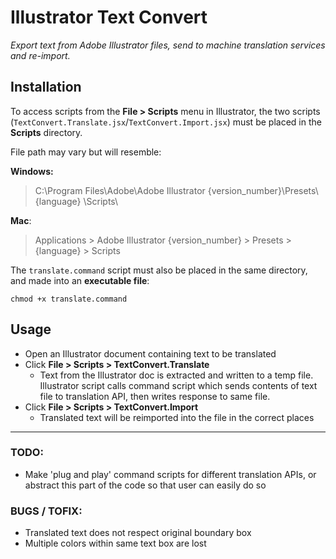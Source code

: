 # Illustrator Text Convert
*Export text from Adobe Illustrator files, send to machine translation services and re-import.*

## Installation

To access scripts from the **File > Scripts** menu in Illustrator, the two scripts (`TextConvert.Translate.jsx`/`TextConvert.Import.jsx`) must be placed in the **Scripts** directory.

File path may vary but will resemble:

**Windows:**

> C:\Program Files\Adobe\Adobe Illustrator {version_number}\Presets\ {language} \Scripts\

**Mac**:

> Applications > Adobe Illustrator {version_number} > Presets > {language} > Scripts

The `translate.command` script must also be placed in the same directory, and made into an **executable file**:

`chmod +x translate.command`

## Usage
* Open an Illustrator document containing text to be translated
* Click **File > Scripts > TextConvert.Translate**
    * Text from the Illustrator doc is extracted and written to a temp file. Illustrator script calls command script which sends contents of text file to translation API, then writes response to same file.
* Click **File > Scripts > TextConvert.Import**
    * Translated text will be reimported into the file in the correct places

---

### TODO:
* Make 'plug and play' command scripts for different translation APIs, or abstract this part of the code so that user can easily do so


### BUGS / TOFIX:
* Translated text does not respect original boundary box
* Multiple colors within same text box are lost